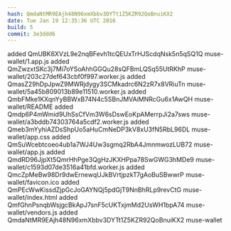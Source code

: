 ```yaml
---
hash: QmdaNtMR9EAjh48N96xmXbbv3DYTt1Z5KZR92QoBnuiKX2
date: Tue Jan 19 12:35:36 UTC 2016
build: 5
commit: 3e3ddd6
---
```


added QmUBK6XVzL9e2nqBFevh1tcQEUxTrHJScdqNsk5n5qSQ1Q muse-wallet/1.app.js
added QmZwzxtSKc3j7Mi7oYSoAhhGGQu28sQFBmLQSq55UtRKhP muse-wallet/203c27def643cbf0f997.worker.js
added QmasZ29hDpJpwZ9MWRjdygy3SCMkadrc6N2zR7x8VRiuTn muse-wallet/5a45b809013b89e11510.worker.js
added QmbFMke1KXqnYyBBWxB74N4c5SBnJMVAiMNRcGu6x1AwQH muse-wallet/README
added Qmdp6P4mWmid9UhSsCfVm3W6sDswEoKpAMerrpJi2a7sws muse-wallet/a3bddb74303764a5cdf2.worker.js
added Qmeb3mYyhiAZDsShpUo5aHuCmNeDP3kV8xU3fN5RbL96DL muse-wallet/app.css
added QmSuWcebtcoeo4ub1a7WJ4Uw3sgmq2RbA4JmnmwozLUB72 muse-wallet/app.js
added QmdRD96JjpXt5QmrHhPge3QgHzJKXHPpa78SwGWG3hMDe9 muse-wallet/c1593d07de3516a41bfd.worker.js
added QmcZpMeBw98Dr9dwErnewqUJkBVrtjpzkT7gAoBuSBwwrP muse-wallet/favicon.ico
added QmPEcWwKissdZjpGcJoGAYNQj5pdGjT9NnBhRLp9revCtG muse-wallet/index.html
added QmfGhnPsnqbWsjgcBkApJ7snF5cUKTxjmMd2UsWH1bpA74 muse-wallet/vendors.js
added QmdaNtMR9EAjh48N96xmXbbv3DYTt1Z5KZR92QoBnuiKX2 muse-wallet
